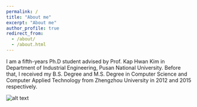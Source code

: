 ```yaml
---
permalink: /
title: "About me"
excerpt: "About me"
author_profile: true
redirect_from: 
  - /about/
  - /about.html
---
```


I am a fifth-years Ph.D student advised by Prof. Kap Hwan Kim in Department of Industrial Engineering, Pusan National University. Before that, I received my B.S. Degree and M.S. Degree in Computer Science and Computer Applied Technology from Zhengzhou University in 2012 and 2015 respectively.


![alt text](http://s09.flagcounter.com/count2/opgi/bg_FFFFFF/txt_000000/border_CCCCCC/columns_8/maxflags_24/viewers_1/labels_1/pageviews_1/flags_1/percent_1/)
 
